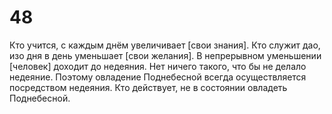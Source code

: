 # 48

Кто учится, с каждым днём увеличивает [свои знания]. Кто служит дао, изо дня в день уменьшает [свои желания]. В непрерывном уменьшении [человек] доходит до недеяния. Нет ничего такого, что бы не делало недеяние. Поэтому овладение Поднебесной всегда осуществляется посредством недеяния. Кто действует, не в состоянии овладеть Поднебесной.